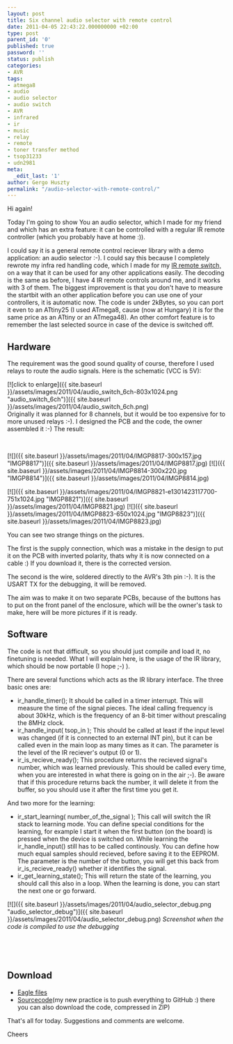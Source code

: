 ```yaml
---
layout: post
title: Six channel audio selector with remote control
date: 2011-04-05 22:43:22.000000000 +02:00
type: post
parent_id: '0'
published: true
password: ''
status: publish
categories:
- AVR
tags:
- atmega8
- audio
- audio selector
- audio switch
- AVR
- infrared
- ir
- music
- relay
- remote
- toner transfer method
- tsop31233
- udn2981
meta:
  _edit_last: '1'
author: Gergo Huszty
permalink: "/audio-selector-with-remote-control/"
---
```

Hi again!

Today I'm going to show You an audio selector, which I made for my friend and which has an extra feature: it can be controlled with a regular IR remote controller (which you probably have at home :)).

I could say it is a general remote control reciever library with a demo application: an audio selector :-). I could say this because I completely rewrote my infra red handling code, which I made for my [IR remote switch,](https://libesz.digitaltrip.hu/ir-remote-switch/) on a way that it can be used for any other applications easily. The decoding is the same as before, I have 4 IR remote controls around me, and it works with 3 of them. The biggest improvement is that you don't have to measure the startbit with an other application before you can use one of your controllers, it is automatic now. The code is under 2kBytes, so you can port it even to an ATtiny25 (I used ATmega8, cause (now at Hungary) it is for the same price as an ATtiny or an ATmega48). An other comfort feature is to remember the last selected source in case of the device is switched off.

<!--more-->

## Hardware

The requirement was the good sound quality of course, therefore I used relays to route the audio signals. Here is the schematic (VCC is 5V):

[![click to enlarge]({{ site.baseurl }}/assets/images/2011/04/audio_switch_6ch-803x1024.png "audio\_switch\_6ch")]({{ site.baseurl }}/assets/images/2011/04/audio_switch_6ch.png)  
Originally it was planned for 8 channels, but it would be too expensive for to more unused relays :-). I designed the PCB and the code, the owner assembled it :-) The result:

&nbsp;

[![]({{ site.baseurl }}/assets/images/2011/04/IMGP8817-300x157.jpg "IMGP8817")]({{ site.baseurl }}/assets/images/2011/04/IMGP8817.jpg)
[![]({{ site.baseurl }}/assets/images/2011/04/IMGP8814-300x220.jpg "IMGP8814")]({{ site.baseurl }}/assets/images/2011/04/IMGP8814.jpg)

[![]({{ site.baseurl }}/assets/images/2011/04/IMGP8821-e1301423117700-751x1024.jpg "IMGP8821")]({{ site.baseurl }}/assets/images/2011/04/IMGP8821.jpg)
[![]({{ site.baseurl }}/assets/images/2011/04/IMGP8823-650x1024.jpg "IMGP8823")]({{ site.baseurl }}/assets/images/2011/04/IMGP8823.jpg)

You can see two strange things on the pictures.

The first is the supply connection, which was a mistake in the design to put it on the PCB with inverted polarity, thats why it is now connected on a cable :) If you download it, there is the corrected version.

The second is the wire, soldered directly to the AVR's 3th pin :-). It is the USART TX for the debugging, it will be removed.

The aim was to make it on two separate PCBs, because of the buttons has to put on the front panel of the enclosure, which will be the owner's task to make, here will be more pictures if it is ready.

## Software

The code is not that difficult, so you should just compile and load it, no finetuning is needed. What I will explain here, is the usage of the IR library, which should be now portable (I hope ;-) ).

There are several functions which acts as the IR library interface. The three basic ones are:

- ir\_handle\_timer(); It should be called in a timer interrupt. This will measure the time of the signal pieces. The ideal calling frequency is about 30kHz, which is the frequency of an 8-bit timer without prescaling the 8MHz clock.
- ir\_handle\_input( tsop\_in ); This should be called at least if the input level was changed (if it is connected to an external INT pin), but it can be called even in the main loop as many times as it can. The parameter is the level of the IR reciever's output (0 or 1).
- ir\_is\_recieve\_ready(); This procedure returns the recieved signal's number, which was learned previously. This should be called every time, when you are interested in what there is going on in the air ;-). Be aware that if this procedure returns back the number, it will delete it from the buffer, so you should use it after the first time you get it.

And two more for the learning:

- ir\_start\_learning( number\_of\_the\_signal ); This call will switch the IR stack to learning mode. You can define special conditions for the learning, for example I start it when the first button (on the board) is pressed when the device is switched on. While learning the ir\_handle\_input() still has to be called continously. You can define how much equal samples should recieved, before saving it to the EEPROM. The parameter is the number of the button, you will get this back from ir\_is\_recieve\_ready() whether it identifies the signal.
- ir\_get\_learning\_state(); This will return the state of the learning, you should call this also in a loop. When the learning is done, you can start the next one or go forward.

[![]({{ site.baseurl }}/assets/images/2011/04/audio_selector_debug.png "audio\_selector\_debug")]({{ site.baseurl }}/assets/images/2011/04/audio_selector_debug.png)
*Screenshot when the code is compiled to use the debugging*

&nbsp;

&nbsp;

## Download

- [Eagle files](https://libesz.digitaltrip.hu/downloads/audio_switch_eagle_files)
- [Sourcecode](https://github.com/libesz/AVR_IR_audio_selector)(my new practice is to push everything to GitHub :) there you can also download the code, compressed in ZIP)

That's all for today. Suggestions and comments are welcome.

Cheers

&nbsp;

